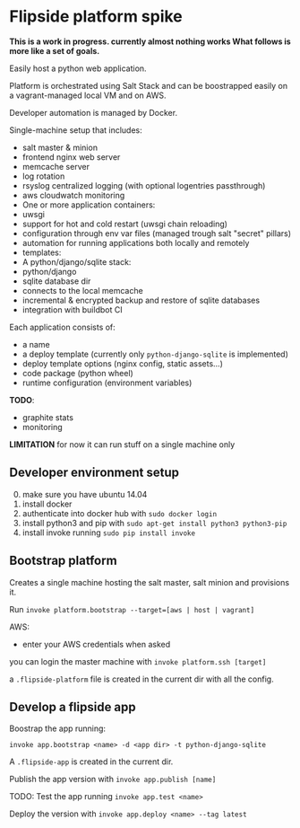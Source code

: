 # Flipside platform spike

**This is a work in progress. currently almost nothing works What follows
is more like a set of goals.**

Easily host a python web application.

Platform is orchestrated using Salt Stack and can be boostrapped easily on a
vagrant-managed local VM and on AWS.

Developer automation is managed by Docker.

Single-machine setup that includes:
- salt master & minion
- frontend nginx web server
- memcache server
- log rotation
- rsyslog centralized logging (with optional logentries passthrough)
- aws cloudwatch monitoring
- One or more application containers:
 - uwsgi
 - support for hot and cold restart (uwsgi chain reloading)
 - configuration through env var files (managed trough salt "secret" pillars)
 - automation for running applications both locally and remotely
 - templates:
  - A python/django/sqlite stack:
   - python/django
   - sqlite database dir
   - connects to the local memcache
   - incremental & encrypted backup and restore of sqlite databases
   - integration with buildbot CI

Each application consists of:
 - a name
 - a deploy template (currently only `python-django-sqlite` is implemented)
 - deploy template options (nginx config, static assets...)
 - code package (python wheel)
 - runtime configuration (environment variables)

**TODO**:
 - graphite stats
 - monitoring

**LIMITATION** for now it can run stuff on a single machine only


## Developer environment setup

0. make sure you have ubuntu 14.04
1. install docker
2. authenticate into docker hub with `sudo docker login`
3. install python3 and pip with `sudo apt-get install python3 python3-pip`
4. install invoke running `sudo pip install invoke`



## Bootstrap platform

Creates a single machine hosting the salt master, salt minion and provisions it.

Run `invoke platform.bootstrap --target=[aws | host | vagrant]`

AWS:
 - enter your AWS credentials when asked

you can login the master machine with `invoke platform.ssh [target]`


a `.flipside-platform` file is created in the current dir with all the config.


## Develop a flipside app

Boostrap the app running:

    invoke app.bootstrap <name> -d <app dir> -t python-django-sqlite

A `.flipside-app` is created in the current dir.

Publish the app version with `invoke app.publish [name]`

TODO: Test the app running `invoke app.test <name>`

Deploy the version with `invoke app.deploy <name> --tag latest`
